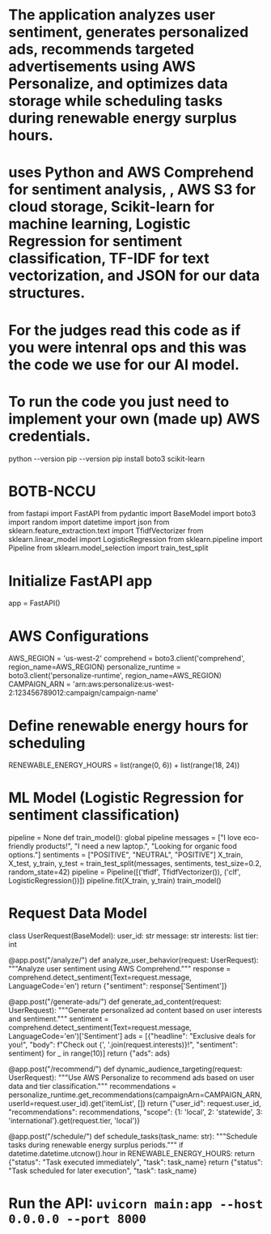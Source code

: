 # The application analyzes user sentiment, generates personalized ads, recommends targeted advertisements using AWS Personalize, and optimizes data storage while scheduling tasks during renewable energy surplus hours. 
#  uses Python and  AWS Comprehend for sentiment analysis, , AWS S3 for cloud storage, Scikit-learn for machine learning, Logistic Regression for sentiment classification, TF-IDF for text vectorization, and JSON for our data structures.
# For the judges read this code as if you were intenral ops and this was the code we use for our AI model.
#  To run the code you just need to implement your own (made up) AWS credentials.
python --version
pip --version
pip install boto3 scikit-learn
# BOTB-NCCU
from fastapi import FastAPI
from pydantic import BaseModel
import boto3
import random
import datetime
import json
from sklearn.feature_extraction.text import TfidfVectorizer
from sklearn.linear_model import LogisticRegression
from sklearn.pipeline import Pipeline
from sklearn.model_selection import train_test_split



# Initialize FastAPI app
app = FastAPI()

# AWS Configurations
AWS_REGION = 'us-west-2'
comprehend = boto3.client('comprehend', region_name=AWS_REGION)
personalize_runtime = boto3.client('personalize-runtime', region_name=AWS_REGION)
CAMPAIGN_ARN = 'arn:aws:personalize:us-west-2:123456789012:campaign/campaign-name'

# Define renewable energy hours for scheduling
RENEWABLE_ENERGY_HOURS = list(range(0, 6)) + list(range(18, 24))

# ML Model (Logistic Regression for sentiment classification)
pipeline = None
def train_model():
    global pipeline
    messages = ["I love eco-friendly products!", "I need a new laptop.", "Looking for organic food options."]
    sentiments = ["POSITIVE", "NEUTRAL", "POSITIVE"]
    X_train, X_test, y_train, y_test = train_test_split(messages, sentiments, test_size=0.2, random_state=42)
    pipeline = Pipeline([('tfidf', TfidfVectorizer()), ('clf', LogisticRegression())])
    pipeline.fit(X_train, y_train)
train_model()

# Request Data Model
class UserRequest(BaseModel):
    user_id: str
    message: str
    interests: list
    tier: int

@app.post("/analyze/")
def analyze_user_behavior(request: UserRequest):
    """Analyze user sentiment using AWS Comprehend."""
    response = comprehend.detect_sentiment(Text=request.message, LanguageCode='en')
    return {"sentiment": response['Sentiment']}

@app.post("/generate-ads/")
def generate_ad_content(request: UserRequest):
    """Generate personalized ad content based on user interests and sentiment."""
    sentiment = comprehend.detect_sentiment(Text=request.message, LanguageCode='en')['Sentiment']
    ads = [{"headline": "Exclusive deals for you!", "body": f"Check out {', '.join(request.interests)}!", "sentiment": sentiment} for _ in range(10)]
    return {"ads": ads}

@app.post("/recommend/")
def dynamic_audience_targeting(request: UserRequest):
    """Use AWS Personalize to recommend ads based on user data and tier classification."""
    recommendations = personalize_runtime.get_recommendations(campaignArn=CAMPAIGN_ARN, userId=request.user_id).get('itemList', [])
    return {"user_id": request.user_id, "recommendations": recommendations, "scope": {1: 'local', 2: 'statewide', 3: 'international'}.get(request.tier, 'local')}

@app.post("/schedule/")
def schedule_tasks(task_name: str):
    """Schedule tasks during renewable energy surplus periods."""
    if datetime.datetime.utcnow().hour in RENEWABLE_ENERGY_HOURS:
        return {"status": "Task executed immediately", "task": task_name}
    return {"status": "Task scheduled for later execution", "task": task_name}

# Run the API: `uvicorn main:app --host 0.0.0.0 --port 8000`

 






